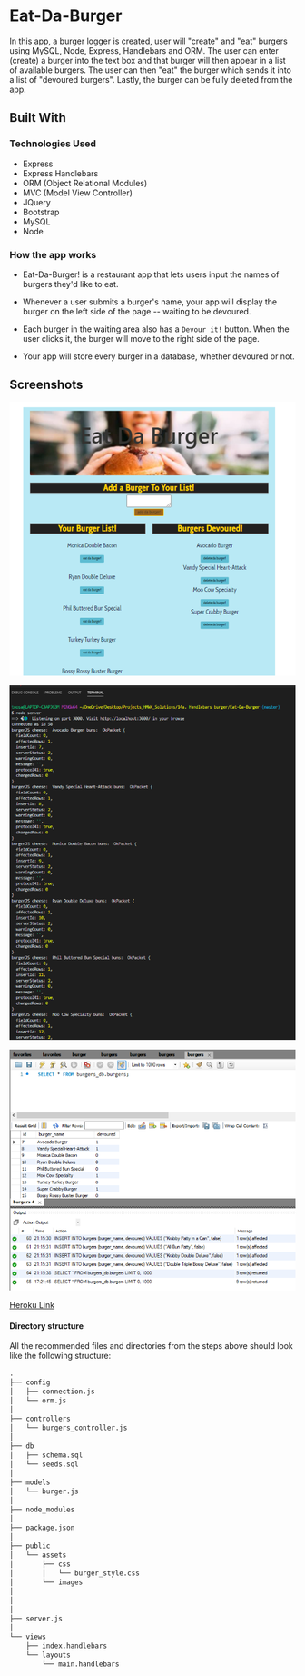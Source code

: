 # Eat-Da-Burger
In this app, a burger logger is created, user will "create" and "eat" burgers using MySQL, Node, Express, Handlebars and ORM. The user can enter (create) a burger into the text box and that burger will then appear in a list of available burgers. The user can then "eat" the burger which sends it into a list of "devoured burgers". Lastly, the burger can be fully deleted from the app.

## Built With

### Technologies Used
- Express
- Express Handlebars
- ORM (Object Relational Modules)
- MVC (Model View Controller)
- JQuery
- Bootstrap
- MySQL
- Node


### How the app works

* Eat-Da-Burger! is a restaurant app that lets users input the names of burgers they'd like to eat.

* Whenever a user submits a burger's name, your app will display the burger on the left side of the page -- waiting to be devoured.

* Each burger in the waiting area also has a `Devour it!` button. When the user clicks it, the burger will move to the right side of the page.

* Your app will store every burger in a database, whether devoured or not.

## Screenshots

![Eat Da Burger App](https://github.com/slsmi285/Eat-Da-Burger/blob/master/public/assets/images/BrowserApp.PNG)

![Terminal Logs](https://github.com/slsmi285/Eat-Da-Burger/blob/master/public/assets/images/terminal%20entry%20logs.PNG)

![Sequel DB](https://github.com/slsmi285/Eat-Da-Burger/blob/master/public/assets/images/Sequel.PNG)

[Heroku Link]()

#### Directory structure

All the recommended files and directories from the steps above should look like the following structure:

```
.
├── config
│   ├── connection.js
│   └── orm.js
│ 
├── controllers
│   └── burgers_controller.js
│
├── db
│   ├── schema.sql
│   └── seeds.sql
│
├── models
│   └── burger.js
│ 
├── node_modules
│ 
├── package.json
│
├── public
│   └── assets
│       ├── css
│       │   └── burger_style.css
│       └── images
│          
│   
│
├── server.js
│
└── views
    ├── index.handlebars
    └── layouts
        └── main.handlebars
```





